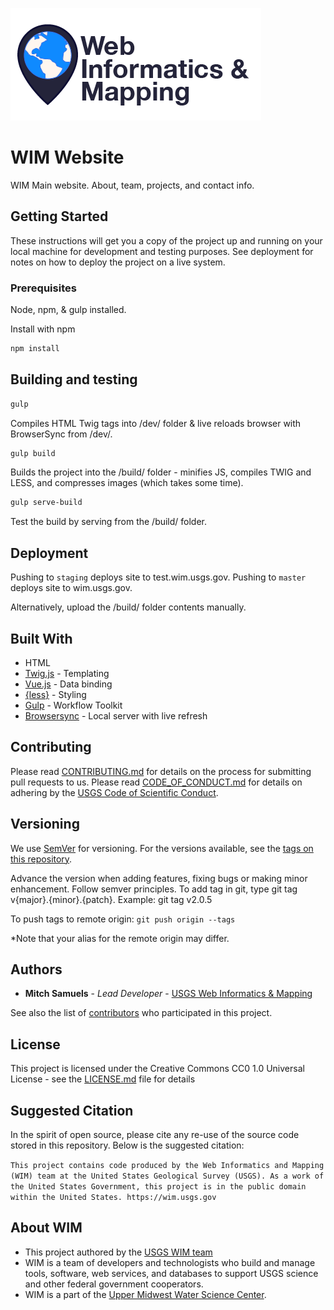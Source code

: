 ![WIM](wimlogo.png)


# WIM Website

WIM Main website. About, team, projects, and contact info. 

## Getting Started

These instructions will get you a copy of the project up and running on your local machine for development and testing purposes. See deployment for notes on how to deploy the project on a live system.

### Prerequisites

Node, npm, & gulp installed.

Install with npm

```bash
npm install
```

## Building and testing

```bash
gulp
```
Compiles HTML Twig tags into /dev/ folder & live reloads browser with BrowserSync from /dev/.

```bash
gulp build
```
Builds the project into the /build/ folder - minifies JS, compiles TWIG and LESS, and compresses images (which takes some time).

```bash
gulp serve-build
```
Test the build by serving from the /build/ folder.


## Deployment

Pushing to `staging` deploys site to test.wim.usgs.gov.
Pushing to `master` deploys site to wim.usgs.gov.

Alternatively, upload the /build/ folder contents manually.

## Built With

* HTML
* [Twig.js](https://github.com/twigjs) - Templating
* [Vue.js](https://vuejs.org) - Data binding
* [{less}](http://lesscss.org/) - Styling
* [Gulp](https://gulpjs.com/) - Workflow Toolkit
* [Browsersync](https://www.browsersync.io/) - Local server with live refresh

## Contributing

Please read [CONTRIBUTING.md]() for details on the process for submitting pull requests to us. Please read [CODE_OF_CONDUCT.md]() for details on adhering by the [USGS Code of Scientific Conduct](https://www2.usgs.gov/fsp/fsp_code_of_scientific_conduct.asp).

## Versioning

We use [SemVer](http://semver.org/) for versioning. For the versions available, see the [tags on this repository](https://github.com/your/project/tags). 

Advance the version when adding features, fixing bugs or making minor enhancement. Follow semver principles. To add tag in git, type git tag v{major}.{minor}.{patch}. Example: git tag v2.0.5

To push tags to remote origin: `git push origin --tags`

*Note that your alias for the remote origin may differ.

## Authors

* **Mitch Samuels**  - *Lead Developer* - [USGS Web Informatics & Mapping](https://wim.usgs.gov/)

See also the list of [contributors](https://github.com/USGS-WIM/WIM-Main-Site/graphs/contributors) who participated in this project.

## License

This project is licensed under the Creative Commons CC0 1.0 Universal License - see the [LICENSE.md](LICENSE.md) file for details

## Suggested Citation
In the spirit of open source, please cite any re-use of the source code stored in this repository. Below is the suggested citation:

`This project contains code produced by the Web Informatics and Mapping (WIM) team at the United States Geological Survey (USGS). As a work of the United States Government, this project is in the public domain within the United States. https://wim.usgs.gov`

## About WIM
* This project authored by the [USGS WIM team](https://wim.usgs.gov)
* WIM is a team of developers and technologists who build and manage tools, software, web services, and databases to support USGS science and other federal government cooperators.
* WIM is a part of the [Upper Midwest Water Science Center](https://www.usgs.gov/centers/wisconsin-water-science-center).
